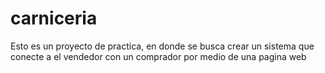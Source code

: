 # carniceria
Esto es un proyecto de practica, en donde se busca crear un sistema que conecte a el vendedor con un comprador por medio de una pagina web
